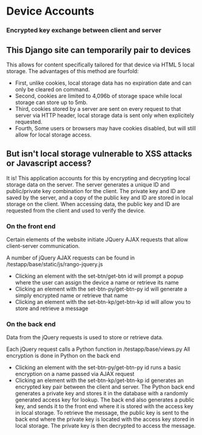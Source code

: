 # Device Accounts
### Encrypted key exchange between client and server

## This Django site can temporarily pair to devices
This allows for content specifically tailored for that device via HTML 5 local storage. The advantages of this method are fourfold:

* First, unlike cookies, local storage data has no expiration date and can only be cleared on command. 
* Second, cookies are limited to 4,096b of storage space while local storage can store up to 5mb. 
* Third, cookies stored by a server are sent on every request to that server via HTTP header, local storage data is sent only when explicitely requested.
* Fourth, Some users or browsers may have cookies disabled, but will still allow for local storage access.

## But isn't local storage vulnerable to XSS attacks or Javascript access?
It is! This application accounts for this by encrypting and decrypting local storage data on the server. The server generates a unique ID and public/private key combination for the client. The private key and ID are saved by the server, and a copy of the public key and ID are stored in local storage on the client. When accessing data, the public key and ID are requested from the client and used to verify the device.

### On the front end
Certain elements of the website initiate JQuery AJAX requests that allow client-server communication.

A number of jQuery AJAX requests can be found in /testapp/base/static/js/rango-jquery.js
- Clicking an element with the set-btn/get-btn id will prompt a popup where the user can assign the device a name or retrieve its name
- Clicking an element with the set-btn-py/get-btn-py id will generate a simply encrypted name or retrieve that name
- Clicking an element with the set-btn-kp/get-btn-kp id will allow you to store and retrieve a message

### On the back end
Data from the jQuery requests is used to store or retrieve data.

Each jQuery request calls a Python function in /testapp/base/views.py
All encryption is done in Python on the back end
- Clicking an element with the set-btn-py/get-btn-py id runs a basic encryption on a name passed via AJAX request
- Clicking an element with the set-btn-kp/get-btn-kp id generates an encrypted key pair between the client and server. The Python back end generates a private key and stores it in the database with a randomly generated access key for lookup. The back end also generates a public key, and sends it to the front end where it is stored with the access key in local storage. To retrieve the message, the public key is sent to the back end where the private key is located with the access key stored in local storage. The private key is then decrypted to access the message. 


